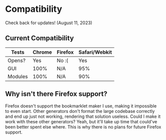 # Compatibility
Check back for updates! (August 11, 2023)

## Current Compatibility
|  Tests  | Chrome | Firefox | Safari/Webkit |
|---------|--------|---------|---------------|
| Opens?  | Yes    | No :(   | Yes           |
| GUI     | 100%   | N/A     | 95%           |
| Modules | 100%   | N/A     | 90%           |

## Why isn't there Firefox support?
Firefox doesn't support the bookmarklet maker I use, making it impossible to even start. Other generators don't format the large codebase correctly and end up just not working, rendering that solution useless. Could I make it work with these other generators? Yeah, but it'll take up time that could've been better spent else where. This is why there is no plans for future Firefox support.
